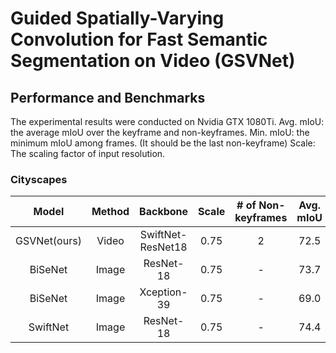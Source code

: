 # Guided Spatially-Varying Convolution for Fast Semantic Segmentation on Video (GSVNet)

## Performance and Benchmarks

The experimental results were conducted on Nvidia GTX 1080Ti. 
Avg. mIoU: the average mIoU over the keyframe and non-keyframes. 
Min. mIoU: the minimum mIoU among frames. (It should be the last non-keyframe) 
Scale: The scaling factor of input resolution. 

### Cityscapes

|**Model**|**Method**|**Backbone**|**Scale**|**# of Non-keyframes**|**Avg. mIoU**|**Min. mIoU**|**FPS**|
|:-----:|:-----:|:-----:|:-----:|:-----:|:-----:|:-----:|:-----:|
|GSVNet(ours)|Video|SwiftNet-ResNet18|0.75|2|72.5|70.5|125|
|BiSeNet|Image|ResNet-18|0.75|-|73.7|73.7|61|
|BiSeNet|Image|Xception-39|0.75|-|69.0|69.0|105|
|SwiftNet|Image|ResNet-18|0.75|-|74.4|74.4|63|

